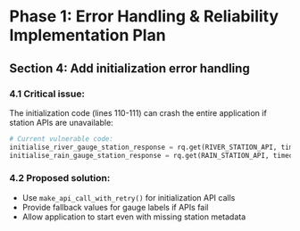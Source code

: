 # Phase 1: Error Handling & Reliability Implementation Plan

## Section 4: Add initialization error handling

### 4.1 Critical issue:
The initialization code (lines 110-111) can crash the entire application if station APIs are unavailable:
```python
# Current vulnerable code:
initialise_river_gauge_station_response = rq.get(RIVER_STATION_API, timeout=30)
initialise_rain_gauge_station_response = rq.get(RAIN_STATION_API, timeout=30)
```

### 4.2 Proposed solution:
- Use `make_api_call_with_retry()` for initialization API calls
- Provide fallback values for gauge labels if APIs fail
- Allow application to start even with missing station metadata